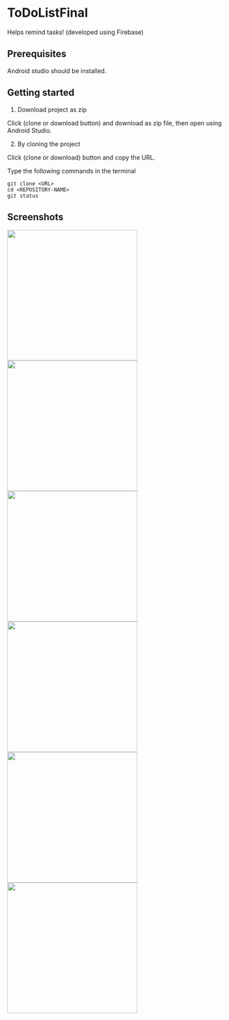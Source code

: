 # ToDoListFinal
Helps remind tasks! (developed using Firebase)

## Prerequisites

Android studio should be installed.

## Getting started

1. Download project as zip

Click (clone or download button) and download as zip file, then open using Android Studio.

2. By cloning the project

Click (clone or download) button and copy the URL.

Type the following commands in the terminal

```
git clone <URL>
cd <REPOSITORY-NAME>
git status

```

## Screenshots

<img src="https://user-images.githubusercontent.com/29939341/37844125-cb627322-2eec-11e8-8946-8dfda7d075ca.png" width=300 height=auto>

<img src="https://user-images.githubusercontent.com/29939341/37844116-c8dec13c-2eec-11e8-8985-81c9e12c73b0.png" width=300 height=auto>


<img src="https://user-images.githubusercontent.com/29939341/37844128-cc6e2f5e-2eec-11e8-8162-53cb182ac225.png" width=300 height=auto>


<img src="https://user-images.githubusercontent.com/29939341/37844136-ce673e5e-2eec-11e8-9023-2834c1b3875e.png" width=300 height=auto>



<img src="https://user-images.githubusercontent.com/29939341/37844133-cd7b688a-2eec-11e8-9b7e-bd17e0fd9198.png" width=300 height=auto>



<img src="https://user-images.githubusercontent.com/29939341/37844121-ca6f9418-2eec-11e8-9a8d-1a2c90200a57.png" width=300 height=auto>
